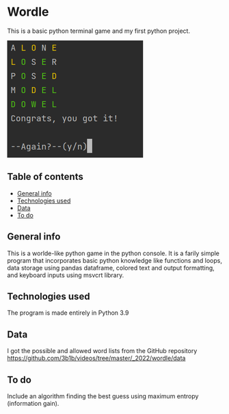 # Wordle
This is a basic python terminal game and my first python project.

![Game](https://github.com/Vileh/Wordle/blob/main/2022-05-24.png)

## Table of contents
* [General info](#general-info)
* [Technologies used](#technologies-used)
* [Data](#data)
* [To do](#to-do)

## General info
This is a worlde-like python game in the python console. It is a farily simple program that incorporates basic python knowledge like functions and loops, data storage using pandas dataframe, colored text and output formatting, and keyboard inputs using msvcrt library.

## Technologies used
The program is made entirely in Python 3.9

## Data
I got the possible and allowed word lists from the GitHub repository https://github.com/3b1b/videos/tree/master/_2022/wordle/data

## To do
Include an algorithm finding the best guess using maximum entropy (information gain).
